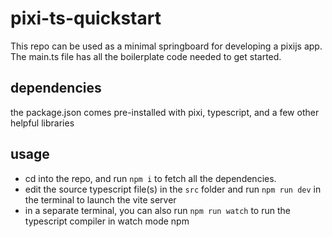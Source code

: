 # pixi-ts-quickstart
This repo can be used as a minimal springboard for developing a pixijs app. The main.ts file has all the boilerplate code needed to get started.

## dependencies
the package.json comes pre-installed with pixi, typescript, and a few other helpful libraries


## usage
- cd into the repo, and run `npm i` to fetch all the dependencies.
- edit the source typescript file(s) in the `src` folder and run `npm run dev` in the terminal to launch the vite server
- in a separate terminal, you can also run `npm run watch` to run the typescript compiler in watch mode
npm